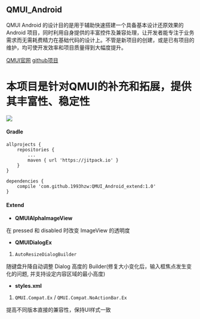 
QMUI_Android
---------------------------------
QMUI Android 的设计目的是用于辅助快速搭建一个具备基本设计还原效果的 Android 项目，同时利用自身提供的丰富控件及兼容处理，让开发者能专注于业务需求而无需耗费精力在基础代码的设计上。不管是新项目的创建，或是已有项目的维护，均可使开发效率和项目质量得到大幅度提升。

[QMUI官网](https://qmuiteam.com/android/) [github项目](https://github.com/Tencent/QMUI_Android)

本项目是针对QMUI的补充和拓展，提供其丰富性、稳定性
=======

[![](https://jitpack.io/v/1993hzw/QMUI_Android_extend.svg)](https://jitpack.io/#1993hzw/QMUI_Android_extend)

#### Gradle

```
allprojects {
    repositories {
        ...
        maven { url 'https://jitpack.io' }
    }
}

dependencies {
    compile 'com.github.1993hzw:QMUI_Android_extend:1.0'
}
```

#### Extend

* **QMUIAlphaImageView**

在 pressed 和 disabled 时改变 ImageView 的透明度

* **QMUIDialogEx**
1. `AutoResizeDialogBuilder`

随键盘升降自动调整 Dialog 高度的 Builder(修复大小变化后，输入框焦点发生变化的问题, 并支持设定内容区域的最小高度)

* **styles.xml**
1. `QMUI.Compat.Ex` / `QMUI.Compat.NoActionBar.Ex`

提高不同版本直接的兼容性，保持UI样式一致
